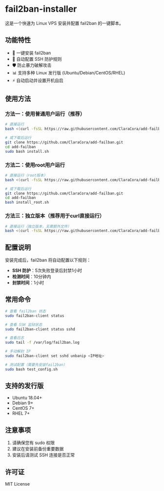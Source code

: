 # fail2ban-installer

这是一个快速为 Linux VPS 安装并配置 fail2ban 的一键脚本。

## 功能特性

- 🚀 一键安装 fail2ban
- 🔧 自动配置 SSH 防护规则
- 🛡️ 防止暴力破解攻击
- 📊 支持多种 Linux 发行版 (Ubuntu/Debian/CentOS/RHEL)
- ⚡ 自动启动并设置开机自启

## 使用方法

### 方法一：使用普通用户运行（推荐）
```bash
# 直接运行
bash <(curl -fsSL https://raw.githubusercontent.com/ClaraCora/add-failban/main/install.sh)

# 或下载后运行
git clone https://github.com/ClaraCora/add-failban.git
cd add-failban
sudo bash install.sh
```

### 方法二：使用root用户运行
```bash
# 直接运行（root版本）
bash <(curl -fsSL https://raw.githubusercontent.com/ClaraCora/add-failban/main/install_root.sh)

# 或下载后运行
git clone https://github.com/ClaraCora/add-failban.git
cd add-failban
bash install_root.sh
```

### 方法三：独立版本（推荐用于curl直接运行）
```bash
# 直接运行（独立版本，无需额外文件）
bash <(curl -fsSL https://raw.githubusercontent.com/ClaraCora/add-failban/main/install_standalone.sh)
```

## 配置说明

安装完成后，fail2ban 将自动配置以下规则：

- **SSH 防护**：5次失败登录后封禁1小时
- **检测时间**：10分钟内
- **封禁时间**：1小时

## 常用命令

```bash
# 查看 fail2ban 状态
sudo fail2ban-client status

# 查看 SSH 监狱状态
sudo fail2ban-client status sshd

# 查看日志
sudo tail -f /var/log/fail2ban.log

# 手动解封 IP
sudo fail2ban-client set sshd unbanip <IP地址>

# 测试配置（需要先安装fail2ban）
sudo bash test_config.sh
```

## 支持的发行版

- Ubuntu 18.04+
- Debian 9+
- CentOS 7+
- RHEL 7+

## 注意事项

1. 请确保您有 sudo 权限
2. 建议在安装前备份重要数据
3. 安装后请测试 SSH 连接是否正常

## 许可证

MIT License
